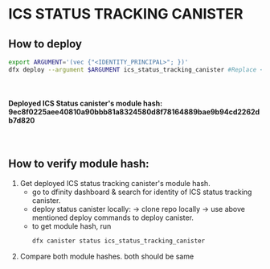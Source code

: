 # ICS STATUS TRACKING CANISTER

## How to deploy

```sh
export ARGUMENT='(vec {"<IDENTITY_PRINCIPAL>"; })'
dfx deploy --argument $ARGUMENT ics_status_tracking_canister #Replace <IDENTITY_PRINCIPAL> with your actual identity principal.
```

<br>

#### Deployed ICS Status canister's module hash: 9ec8f0225aee40810a90bbb81a8324580d8f78164889bae9b94cd2262db7d820

<br>

## How to verify module hash:

1. Get deployed ICS status tracking canister's module hash.
   - go to dfinity dashboard & search for identity of ICS status tracking canister.
   - deploy status canister locally:
     -> clone repo locally
     -> use above mentioned deploy commands to deploy canister.
   - to get module hash, run
     ```sh
     dfx canister status ics_status_tracking_canister
     ```
2. Compare both module hashes. both should be same
